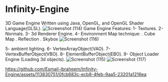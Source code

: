 # Infinity-Engine
3D Game Engine 
Written using Java, OpenGL, and OpenGL Shader Language(GLSL).
![Screenshot (114)](https://github.com/Esmail-ibraheem/Infinity-Engine/assets/113830751/1ce2daba-6b15-4c23-9257-92e8db7f83dd)
Game Engine Features: 
1- Textures.
2- Normals.
3- 3d Renderer Engine.
4- Environment Map technique:
    . Cube Map
    . Reflection
    . Skybox
    ![Screenshot (116)](https://github.com/Esmail-ibraheem/Infinity-Engine/assets/113830751/3e8e1a98-44c5-4bbb-9a6e-fd76358ce727)

5- ambient lighting.
6- VertexArrayObject(VAO).
7- VertexBufferObject(VBO).
8- ElementBufferObject(EBO).
9- Object Loader Engine (Loading 3d objects).
![Screenshot (115)](https://github.com/Esmail-ibraheem/Infinity-Engine/assets/113830751/a2a27969-830c-4fda-a1ea-5b96aae8f11d)
![Screenshot (117)](https://github.com/Esmail-ibraheem/Infinity-Engine/assets/113830751/fabc44f6-1a69-497a-8e2b-e147973f04ec)



https://github.com/Esmail-ibraheem/Infinity-Engine/assets/113830751/0fcb683c-ecb8-4feb-9aa5-23201a1216ea
